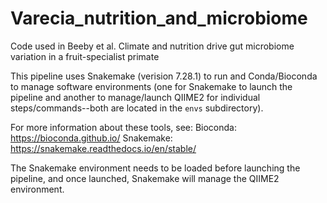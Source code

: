 # Varecia_nutrition_and_microbiome

Code used in Beeby et al. Climate and nutrition drive gut microbiome variation in a fruit-specialist primate

This pipeline uses Snakemake (verision 7.28.1) to run and Conda/Bioconda to manage software environments (one for Snakemake to launch the pipeline and another to manage/launch QIIME2 for individual steps/commands--both are located in the ```envs``` subdirectory).

For more information about these tools, see:
Bioconda: https://bioconda.github.io/
Snakemake: https://snakemake.readthedocs.io/en/stable/

The Snakemake environment needs to be loaded before launching the pipeline, and once launched, Snakemake will manage the QIIME2 environment.